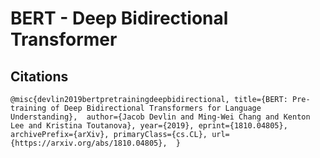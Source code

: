 # BERT - Deep Bidirectional Transformer


## Citations

`
@misc{devlin2019bertpretrainingdeepbidirectional,
      title={BERT: Pre-training of Deep Bidirectional Transformers for Language Understanding}, 
      author={Jacob Devlin and Ming-Wei Chang and Kenton Lee and Kristina Toutanova},
      year={2019},
      eprint={1810.04805},
      archivePrefix={arXiv},
      primaryClass={cs.CL},
      url={https://arxiv.org/abs/1810.04805}, 
}
`
